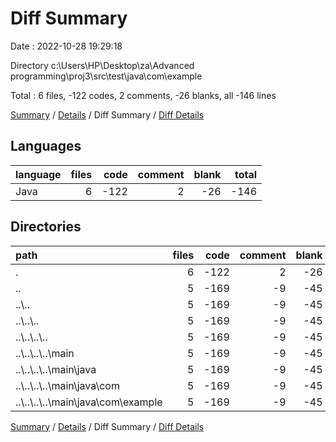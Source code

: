 # Diff Summary

Date : 2022-10-28 19:29:18

Directory c:\\Users\\HP\\Desktop\\za\\Advanced programming\\proj3\\src\\test\\java\\com\\example

Total : 6 files,  -122 codes, 2 comments, -26 blanks, all -146 lines

[Summary](results.md) / [Details](details.md) / Diff Summary / [Diff Details](diff-details.md)

## Languages
| language | files | code | comment | blank | total |
| :--- | ---: | ---: | ---: | ---: | ---: |
| Java | 6 | -122 | 2 | -26 | -146 |

## Directories
| path | files | code | comment | blank | total |
| :--- | ---: | ---: | ---: | ---: | ---: |
| . | 6 | -122 | 2 | -26 | -146 |
| .. | 5 | -169 | -9 | -45 | -223 |
| ..\\.. | 5 | -169 | -9 | -45 | -223 |
| ..\\..\\.. | 5 | -169 | -9 | -45 | -223 |
| ..\\..\\..\\.. | 5 | -169 | -9 | -45 | -223 |
| ..\\..\\..\\..\\main | 5 | -169 | -9 | -45 | -223 |
| ..\\..\\..\\..\\main\\java | 5 | -169 | -9 | -45 | -223 |
| ..\\..\\..\\..\\main\\java\\com | 5 | -169 | -9 | -45 | -223 |
| ..\\..\\..\\..\\main\\java\\com\\example | 5 | -169 | -9 | -45 | -223 |

[Summary](results.md) / [Details](details.md) / Diff Summary / [Diff Details](diff-details.md)
